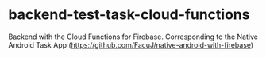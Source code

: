 # backend-test-task-cloud-functions
 Backend with the Cloud Functions for Firebase. Corresponding to the Native Android Task App (https://github.com/FacuJ/native-android-with-firebase)
